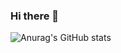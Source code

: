 ### Hi there 👋

![Anurag's GitHub stats](https://github-readme-stats.vercel.app/api?username=c7csolli&show_icons=true&theme=radical)



<!--
**c7csolli/c7csolli** is a ✨ _special_ ✨ repository because its `README.md` (this file) appears on your GitHub profile.

Here are some ideas to get you started:

- 🔭 I’m currently working on ...
- 🌱 I’m currently learning ...
- 👯 I’m looking to collaborate on ...
- 🤔 I’m looking for help with ...
- 💬 Ask me about ...
- 📫 How to reach me: ...
- 😄 Pronouns: ...
- ⚡ Fun fact: ...
-->
